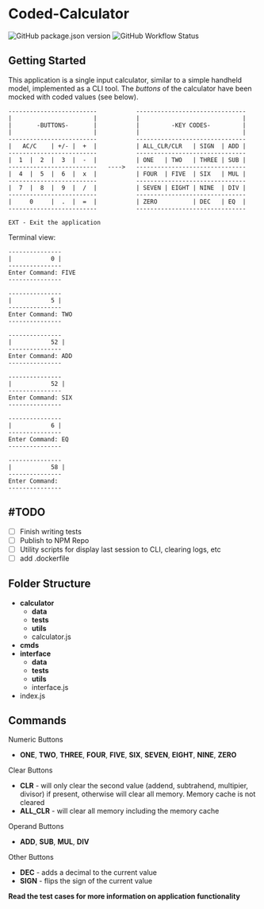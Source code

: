 # Coded-Calculator
![GitHub package.json version](https://img.shields.io/github/package-json/v/bradford-james/coded-calc-cli)
![GitHub Workflow Status](https://img.shields.io/github/workflow/status/bradford-james/coded-calc-cli/Node.js%20Package)

## Getting Started

This application is a single input calculator, similar to a simple handheld model, implemented as a CLI tool. The _buttons_ of the calculator have been mocked with coded values (see below).

```
-------------------------           -------------------------------
|                       |           |                             |
|       -BUTTONS-       |           |         -KEY CODES-         |
|                       |           |                             |
-------------------------           -------------------------------
|   AC/C    | +/- |  +  |           | ALL_CLR/CLR   | SIGN  | ADD |
-------------------------           -------------------------------
|  1  |  2  |  3  |  -  |           | ONE   | TWO   | THREE | SUB |
-------------------------   ---->   -------------------------------
|  4  |  5  |  6  |  x  |           | FOUR  | FIVE  | SIX   | MUL |
-------------------------           -------------------------------
|  7  |  8  |  9  |  /  |           | SEVEN | EIGHT | NINE  | DIV |
-------------------------           -------------------------------
|     0     |  .  |  =  |           | ZERO          | DEC   | EQ  |
-------------------------           -------------------------------

EXT - Exit the application
```

Terminal view:

```
---------------
|           0 |
---------------
Enter Command: FIVE
---------------

---------------
|           5 |
---------------
Enter Command: TWO
---------------

---------------
|           52 |
---------------
Enter Command: ADD
---------------

---------------
|           52 |
---------------
Enter Command: SIX
---------------

---------------
|           6 |
---------------
Enter Command: EQ
---------------

---------------
|           58 |
---------------
Enter Command:
---------------
```

## \#TODO

- [ ] Finish writing tests
- [ ] Publish to NPM Repo
- [ ] Utility scripts for display last session to CLI, clearing logs, etc
- [ ] add .dockerfile

## Folder Structure

- **calculator**
  - **data**
  - **tests**
  - **utils**
  - calculator.js
- **cmds**
- **interface**
  - **data**
  - **tests**
  - **utils**
  - interface.js
- index.js

## Commands

Numeric Buttons

- **ONE**, **TWO**, **THREE**, **FOUR**, **FIVE**, **SIX**, **SEVEN**, **EIGHT**, **NINE**, **ZERO**

Clear Buttons

- **CLR** - will only clear the second value (addend, subtrahend, multipier, divisor) if present, otherwise will clear all memory. Memory cache is not cleared
- **ALL_CLR** - will clear all memory including the memory cache

Operand Buttons

- **ADD**, **SUB**, **MUL**, **DIV**

Other Buttons

- **DEC** - adds a decimal to the current value
- **SIGN** - flips the sign of the current value

**Read the test cases for more information on application functionality**
